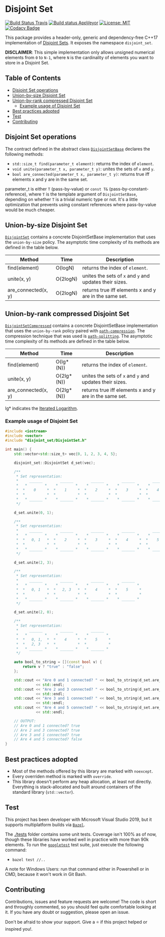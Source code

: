 ﻿# Disjoint Set

[![Build Status Travis](https://travis-ci.org/jkomyno/disjoint-set.svg?branch=master)](https://travis-ci.org/jkomyno/disjoint-set)
[![Build status AppVeyor](https://ci.appveyor.com/api/projects/status/f2eed8lgb5qexdrp?svg=true)](https://ci.appveyor.com/project/jkomyno/disjoint-set)
[![License: MIT](https://img.shields.io/badge/License-MIT-blue.svg)](./LICENSE)
[![Codacy Badge](https://api.codacy.com/project/badge/Grade/19388989c62742ba8353c577cd92b39c)](https://www.codacy.com/manual/jkomyno/disjoint-set?utm_source=github.com&amp;utm_medium=referral&amp;utm_content=jkomyno/disjoint-set&amp;utm_campaign=Badge_Grade)

This package provides a header-only, generic and dependency-free C++17 implementation of [Disjoint Sets](https://en.wikipedia.org/wiki/Disjoint-set_data_structure).
It exposes the namespace `disjoint_set`.

**DISCLAIMER**: This simple implementation only allows unsigned numerical elements from `0` to `N-1`, where `N` is the cardinality of elements you want to store in a Disjoint Set.

## Table of Contents

-   [Disjoint Set operations](#disjoint-set-operations)
-   [Union-by-size Disjoint Set](#union-by-size-disjoint-set)
-   [Union-by-rank compressed Disjoint Set](#union-by-rank-compressed-disjoint-set)
    -   [Example usage of Disjoint Set](#example-usage-of-disjoint-set)
-   [Best practices adopted](#best-practices-adopted)
-   [Test](#test)
-   [Contributing](#contributing)

## Disjoint Set operations

The contract defined in the abstract class [`DisjointSetBase`](./disjoint_set/DisjointSetBase.h) declares the following methods:

-   `std::size_t find(parameter_t element)`: returns the index of `element`.
-   `void unite(parameter_t x, parameter_t y)`: unites the sets of `x` and `y`.
-   `bool are_connected(parameter_t x, parameter_t y)`: returns true iff elements x and y are in the same set.

parameter_t is either `T` (pass-by-value) or `const T&` (pass-by-constant-reference), where `T` is the template argument of `DisjointSetBase`,
depending on whether `T` is a trivial numeric type or not. It's a little optimization that prevents using constant references where pass-by-value would be much cheaper.

## Union-by-size Disjoint Set

[`DisjointSet`](./disjoint_set/DisjointSet.h) contains a concrete DisjointSetBase implementation that uses the `union-by-size` policy.
The asymptotic time complexity of its methods are defined in the table below.

| Method              | Time     | Description                                             |
| ------------------- | -------- | ------------------------------------------------------- |
| find(element)       | O(logN)  | returns the index of `element`.                         |
| unite(x, y)         | O(2logN) | unites the sets of `x` and `y` and updates their sizes. |
| are_connected(x, y) | O(2logN) | returns true iff elements x and y are in the same set.  |

## Union-by-rank compressed Disjoint Set

[`DisjointSetCompressed`](./disjoint_set/DisjointSetCompressed.h) contains a concrete DisjointSetBase implementation that uses the `union-by-rank` policy
paired with [`path-compression`](https://en.wikipedia.org/wiki/Disjoint-set_data_structure#Path_compression). The compression technique that was used is [`path-splitting`](https://en.wikipedia.org/wiki/Disjoint-set_data_structure#Path_splitting).
The asymptotic time complexity of its methods are defined in the table below.

| Method              | Time        | Description                                             |
| ------------------- | ----------- | ------------------------------------------------------- |
| find(element)       | O(lg\*(N))  | returns the index of `element`.                         |
| unite(x, y)         | O(2lg\*(N)) | unites the sets of `x` and `y` and updates their sizes. |
| are_connected(x, y) | O(2lg\*(N)) | returns true iff elements x and y are in the same set.  |

lg\* indicates the [Iterated Logarithm](https://en.wikipedia.org/wiki/Iterated_logarithm).

### Example usage of Disjoint Set

```c++
#include <iostream>
#include <vector>
#include "disjoint_set/DisjointSet.h"

int main() {
    std::vector<std::size_t> vec{0, 1, 2, 3, 4, 5};

    disjoint_set::DisjointSet d_set(vec);

    /**
     * Set representation:
     *     ______        ______        ______        ______        ______        ______     
     *   *        *    *        *    *        *    *        *    *        *    *        *  
     *  *    0     *  *    1     *  *    2     *  *    3     *  *    4     *  *    5     * 
     *  *          *  *          *  *          *  *          *  *          *  *          * 
     *   * ______ *    * ______ *    * ______ *    * ______ *    * ______ *    * ______ *  
     */

    d_set.unite(0, 1);

    /**
     * Set representation:
     *     ______        ______        ______        ______        ______     
     *   *        *    *        *    *        *    *        *    *        *  
     *  *   0, 1   *  *    2     *  *    3     *  *    4     *  *    5     * 
     *  *          *  *          *  *          *  *          *  *          * 
     *   * ______ *    * ______ *    * ______ *    * ______ *    * ______ *  
     */

    d_set.unite(2, 3);

    /**
     * Set representation:
     *     ______        ______        ______        ______     
     *   *        *    *        *    *        *    *        *  
     *  *   0, 1   *  *   2, 3   *  *    4     *  *    5     * 
     *  *          *  *          *  *          *  *          * 
     *   * ______ *    * ______ *    * ______ *    * ______ *  
     */

    d_set.unite(2, 0);

    /**
     * Set representation:
     *     ______        ______        ______     
     *   *        *    *        *    *        *  
     *  *   0, 1,  *  *    4     *  *    5     * 
     *  *   2, 3   *  *          *  *          * 
     *   * ______ *    * ______ *    * ______ *  
     */

    auto bool_to_string = [](const bool v) {
        return v ? "true" : "false";
    };

    std::cout << "Are 0 and 1 connected? " << bool_to_string(d_set.are_connected(0, 1))
              << std::endl;
    std::cout << "Are 2 and 3 connected? " << bool_to_string(d_set.are_connected(2, 3))
              << std::endl;
    std::cout << "Are 3 and 1 connected? " << bool_to_string(d_set.are_connected(3, 1))
              << std::endl;
    std::cout << "Are 4 and 5 connected? " << bool_to_string(d_set.are_connected(4, 5))
              << std::endl;

    // OUTPUT:
    // Are 0 and 1 connected? true
    // Are 2 and 3 connected? true
    // Are 3 and 1 connected? true
    // Are 4 and 5 connected? false
}
```

## Best practices adopted

-   Most of the methods offered by this library are marked with `noexcept`.
-   Every overriden method is marked with `override`.
-   This library doesn't perform any heap allocation, at least not directly. Everything is stack-allocated
    and built around containers of the standard library (`std::vector`).

## Test

This project has been developer with Microsoft Visual Studio 2019, but it supports multiplatform builds via [`Bazel`](https://bazel.build/).

The [./tests](./tests) folder contains some unit tests. Coverage isn't 100% as of now, though these libraries have worked well in practice
with more than 90k elements.
To run the [`googletest`](https://github.com/google/googletest) test suite, just execute the following command:

-   `bazel test //..`

A note for Windows Users: run that command either in Powershell or in CMD, because it won't work in Git Bash.

## Contributing

Contributions, issues and feature requests are welcome!
The code is short and throughly commented, so you should feel quite comfortable looking at it.
If you have any doubt or suggestion, please open an issue.

Don't be afraid to show your support. Give a ⭐️ if this project helped or inspired you!.
